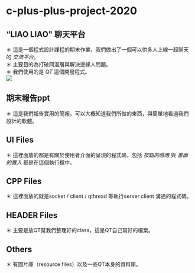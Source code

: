 # c-plus-plus-project-2020


## “LIAO LIAO" 聊天平台
＊ 這是一個程式設計課程的期末作業，我們做出了一個可以供多人上線一起聊天的 *交流平台*。   
＊ 主要目的為打破同溫層與解決邊緣人問題。  
＊ 我們使用的是 *QT* 這個開發程式。   
![](video/chat.gif)


## 期末報告ppt
＊ 這是我們報告實用的簡報，可以大概知道我們所做的東西，與簡單地看過我們設計的軟體。  


## UI Files
＊ 這裡面放的都是有關於使用者介面的呈現的程式碼，包括 *按鈕的感應* 與 *畫面的置入* 都是在這個執行檔中。  


## CPP Files
＊ 這裡面放的就是socket / client / qthread 等執行server client 溝通的程式碼。  


## HEADER Files
＊ 主要是放QT幫我們整理好的class，這是QT自己寫好的檔案。  


## Others
＊ 有圖片庫（resource files）以及一些QT本身的資料庫。  


